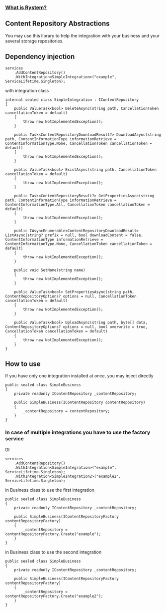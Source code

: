 ﻿### [What is Rystem?](https://github.com/KeyserDSoze/Rystem)

## Content Repository Abstractions
You may use this library to help the integration with your business and your several storage repositories.

## Dependency injection

    services
        .AddContentRepository()
        .WithIntegration<SimpleIntegration>("example", ServiceLifetime.Singleton);

with integration class

    internal sealed class SimpleIntegration : IContentRepository
    {
        public ValueTask<bool> DeleteAsync(string path, CancellationToken cancellationToken = default)
        {
            throw new NotImplementedException();
        }

        public Task<ContentRepositoryDownloadResult?> DownloadAsync(string path, ContentInformationType informationRetrieve = ContentInformationType.None, CancellationToken cancellationToken = default)
        {
            throw new NotImplementedException();
        }

        public ValueTask<bool> ExistAsync(string path, CancellationToken cancellationToken = default)
        {
            throw new NotImplementedException();
        }

        public Task<ContentRepositoryResult?> GetPropertiesAsync(string path, ContentInformationType informationRetrieve = ContentInformationType.All, CancellationToken cancellationToken = default)
        {
            throw new NotImplementedException();
        }

        public IAsyncEnumerable<ContentRepositoryDownloadResult> ListAsync(string? prefix = null, bool downloadContent = false, ContentInformationType informationRetrieve = ContentInformationType.None, CancellationToken cancellationToken = default)
        {
            throw new NotImplementedException();
        }

        public void SetName(string name)
        {
            throw new NotImplementedException();
        }

        public ValueTask<bool> SetPropertiesAsync(string path, ContentRepositoryOptions? options = null, CancellationToken cancellationToken = default)
        {
            throw new NotImplementedException();
        }

        public ValueTask<bool> UploadAsync(string path, byte[] data, ContentRepositoryOptions? options = null, bool overwrite = true, CancellationToken cancellationToken = default)
        {
            throw new NotImplementedException();
        }
    }

## How to use
If you have only one integration installed at once, you may inject directly

    public sealed class SimpleBusiness
    {
        private readonly IContentRepository _contentRepository;

        public SimpleBusiness(IContentRepository contentRepository)
        {
            _contentRepository = contentRepository;
        }
    }

### In case of multiple integrations you have to use the factory service

DI

    services
        .AddContentRepository()
        .WithIntegration<SimpleIntegration>("example", ServiceLifetime.Singleton);
        .WithIntegration<SimpleIntegration2>("example2", ServiceLifetime.Singleton);

in Business class to use the first integration

    public sealed class SimpleBusiness
    {
        private readonly IContentRepository _contentRepository;

        public SimpleBusiness(IContentRepositoryFactory contentRepositoryFactory)
        {
            _contentRepository = contentRepositoryFactory.Create("example");
        }
    }

in Business class to use the second integration

    public sealed class SimpleBusiness
    {
        private readonly IContentRepository _contentRepository;

        public SimpleBusiness(IContentRepositoryFactory contentRepositoryFactory)
        {
            _contentRepository = contentRepositoryFactory.Create("example2");
        }
    }